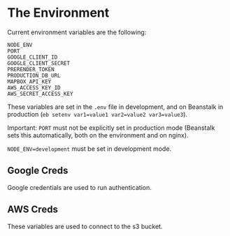 # The Environment

Current environment variables are the following:

	NODE_ENV
	PORT
	GOOGLE_CLIENT_ID
	GOOGLE_CLIENT_SECRET
	PRERENDER_TOKEN
	PRODUCTION_DB_URL
	MAPBOX_API_KEY
	AWS_ACCESS_KEY_ID
	AWS_SECRET_ACCESS_KEY

These variables are set in the ``.env`` file in development, and on Beanstalk in production (``eb setenv var1=value1 var2=value2 var3=value3``).

Important: ``PORT`` must not be explicitly set in production mode (Beanstalk sets this automatically, both on the environment and on nginx). 

``NODE_ENV=development`` must be set in development mode.

## Google Creds

Google credentials are used to run authentication.

## AWS Creds

These variables are used to connect to the s3 bucket.